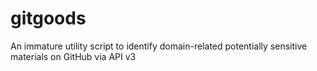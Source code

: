 # gitgoods
An immature utility script to identify domain-related potentially sensitive materials on GitHub via API v3
